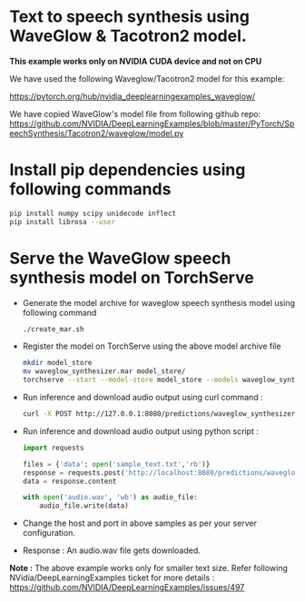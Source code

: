 # Text to speech synthesis using WaveGlow & Tacotron2 model.

**This example works only on NVIDIA CUDA device and not on CPU**

We have used the following Waveglow/Tacotron2 model for this example: 

https://pytorch.org/hub/nvidia_deeplearningexamples_waveglow/

We have copied WaveGlow's model file from following github repo:
https://github.com/NVIDIA/DeepLearningExamples/blob/master/PyTorch/SpeechSynthesis/Tacotron2/waveglow/model.py


# Install pip dependencies using following commands

```bash
pip install numpy scipy unidecode inflect
pip install librosa --user
```

# Serve the WaveGlow speech synthesis model on TorchServe

 * Generate the model archive for waveglow speech synthesis model using following command
 
    ```bash
    ./create_mar.sh
    ```
   
 * Register the model on TorchServe using the above model archive file
   
    ```bash
    mkdir model_store
    mv waveglow_synthesizer.mar model_store/
    torchserve --start --model-store model_store --models waveglow_synthesizer.mar
    ```
  * Run inference and download audio output using curl command : 
    ```bash
    curl -X POST http://127.0.0.1:8080/predictions/waveglow_synthesizer -T sample_text.txt -o audio.wav
    ```
    
  * Run inference and download audio output using python script :
  
    ```python
    import requests
    
    files = {'data': open('sample_text.txt','rb')}
    response = requests.post('http://localhost:8080/predictions/waveglow_synthesizer', files=files)
    data = response.content
    
    with open('audio.wav', 'wb') as audio_file:
        audio_file.write(data)
    ```
  
  * Change the host and port in above samples as per your server configuration.
  
  * Response :
    An audio.wav file gets downloaded.
    
  **Note :** The above example works only for smaller text size. Refer following NVidia/DeepLearningExamples ticket for more details :
  https://github.com/NVIDIA/DeepLearningExamples/issues/497
